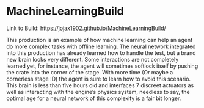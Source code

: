 # MachineLearningBuild

Link to Build:
https://jojax1902.github.io/MachineLearningBuild/

This production is an example of how machine learning can help an agent do more complex tasks with offline learning. The neural network integrated into this production has already learned how to handle the test, but a brand new brain looks very different. Some interactions are not completely learned yet, for instance, the agent will sometimes softlock itself by pushing the crate into the corner of the stage. With more time (Or maybe a cornerless stage :D) the agent is sure to learn how to avoid this scenario. This brain is less than five hours old and interfaces 7 discreet actuators as well as interacting with the engine’s physics system, needless to say, the optimal age for a neural network of this complexity is a fair bit longer.
